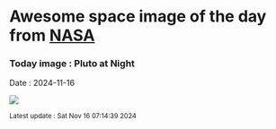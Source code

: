 
# Awesome space image of the day from [NASA](https://api.nasa.gov/)

### Today image : Pluto at Night
Date : 2024-11-16

![](https://apod.nasa.gov/apod/image/2411/PIA20727PlutoNight1024c.jpg)

<small>Latest update : Sat Nov 16 07:14:39 2024</small>
        